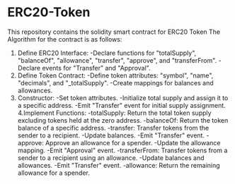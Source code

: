 # ERC20-Token
This repository contains the solidity smart contract for ERC20 Token
The Algorithm for the contract is as follows:

1. Define ERC20 Interface:
    -Declare functions for "totalSupply", "balanceOf", "allowance", "transfer", "approve", and "transferFrom".
    -Declare events for "Transfer" and "Approval".
2. Define Token Contract:
    -Define token attributes: "symbol", "name", "decimals", and "_totalSupply".
    -Create mappings for balances and allowances.
3. Constructor:
    -Set token attributes.
    -Initialize total supply and assign it to a specific address.
    -Emit "Transfer" event for initial supply assignment.
4.Implement Functions:
    -totalSupply: Return the total token supply excluding tokens held at the zero address.
    -balanceOf: Return the token balance of a specific address.
    -transfer: Transfer tokens from the sender to a recipient.
        -Update balances.
        -Emit "Transfer" event.
    -approve: Approve an allowance for a spender.
        -Update the allowance mapping.
        -Emit "Approval" event.
    -transferFrom: Transfer tokens from a sender to a recipient using an allowance.
        -Update balances and allowances.
        -Emit "Transfer" event.
    -allowance: Return the remaining allowance for a spender.
